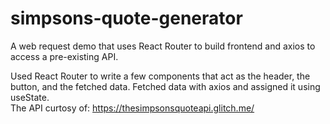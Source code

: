 # simpsons-quote-generator
A web request demo that uses React Router to build frontend and axios to access a pre-existing API.

Used React Router to write a few components that act as the header, the button, and the fetched data.
Fetched data with axios and assigned it using useState.  
The API curtosy of: https://thesimpsonsquoteapi.glitch.me/
